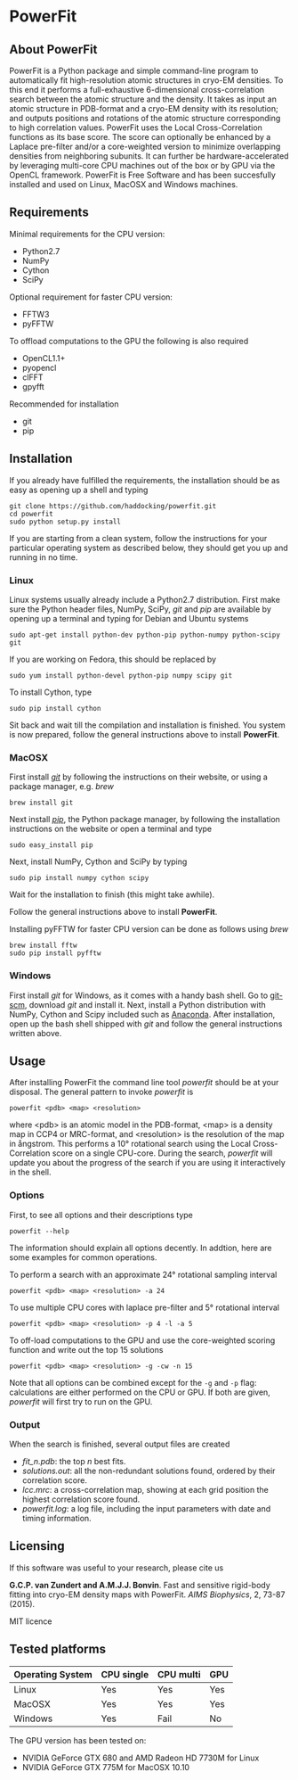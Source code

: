# PowerFit


## About PowerFit

PowerFit is a Python package and simple command-line program to automatically
fit high-resolution atomic structures in cryo-EM densities. To this end it
performs a full-exhaustive 6-dimensional cross-correlation search between the
atomic structure and the density. It takes as input an atomic structure in
PDB-format and a cryo-EM density with its resolution; and outputs positions and
rotations of the atomic structure corresponding to high correlation values.
PowerFit uses the Local Cross-Correlation functions as its base score. The
score can optionally be enhanced by a Laplace pre-filter and/or a core-weighted
version to minimize overlapping densities from neighboring subunits. It can
further be hardware-accelerated by leveraging multi-core CPU machines out of
the box or by GPU via the OpenCL framework. PowerFit is Free Software and has
been succesfully installed and used on Linux, MacOSX and Windows machines.


## Requirements

Minimal requirements for the CPU version:

* Python2.7
* NumPy
* Cython
* SciPy

Optional requirement for faster CPU version:

* FFTW3
* pyFFTW

To offload computations to the GPU the following is also required

* OpenCL1.1+
* pyopencl
* clFFT
* gpyfft

Recommended for installation

* git
* pip


## Installation

If you already have fulfilled the requirements, the installation should be as
easy as opening up a shell and typing

    git clone https://github.com/haddocking/powerfit.git
    cd powerfit
    sudo python setup.py install

If you are starting from a clean system, follow the instructions for your
particular operating system as described below, they should get you up and
running in no time.


### Linux 

Linux systems usually already include a Python2.7 distribution. First make
sure the Python header files, NumPy, SciPy, *git*  and *pip* are available by
opening up a terminal and typing for Debian and Ubuntu systems

    sudo apt-get install python-dev python-pip python-numpy python-scipy git

If you are working on Fedora, this should be replaced by 

    sudo yum install python-devel python-pip numpy scipy git

To install Cython, type

    sudo pip install cython

Sit back and wait till the compilation and installation is finished. You
system is now prepared, follow the general instructions above to install
**PowerFit**.


### MacOSX

First install [*git*](https://git-scm.com/download) by following the
instructions on their website, or using a package manager, e.g. *brew*

    brew install git

Next install [*pip*](https://pip.pypa.io/en/latest/installing.html), the
Python package manager, by following the installation instructions on the
website or open a terminal and type 

    sudo easy_install pip

Next, install NumPy, Cython and SciPy by typing

    sudo pip install numpy cython scipy

Wait for the installation to finish (this might take awhile).

Follow the general instructions above to install **PowerFit**.

Installing pyFFTW for faster CPU version can be done as follows using *brew*

    brew install fftw
    sudo pip install pyfftw


### Windows

First install *git* for Windows, as it comes with a handy bash shell. Go to
[git-scm](https://git-scm.com/download/), download *git* and install it. Next,
install a Python distribution with NumPy, Cython and Scipy included such as
[Anaconda](http://continuum.io/downloads). After installation, open up the
bash shell shipped with *git* and follow the general instructions written
above.


## Usage

After installing PowerFit the command line tool *powerfit* should be at your
disposal. The general pattern to invoke *powerfit* is

    powerfit <pdb> <map> <resolution>

where \<pdb\> is an atomic model in the PDB-format, \<map\> is a density map in
CCP4 or MRC-format, and \<resolution\> is the resolution of the map in
&aring;ngstrom. This performs a 10&deg; rotational search using the Local
Cross-Correlation score on a single CPU-core. During the search, *powerfit*
will update you about the progress of the search if you are using it
interactively in the shell.


### Options

First, to see all options and their descriptions type

    powerfit --help

The information should explain all options decently. 
In addtion, here are some examples for common operations.

To perform a search with an approximate 24&deg; rotational sampling interval

    powerfit <pdb> <map> <resolution> -a 24

To use multiple CPU cores with laplace pre-filter and 5&deg; rotational
interval

    powerfit <pdb> <map> <resolution> -p 4 -l -a 5

To off-load computations to the GPU and use the core-weighted scoring function
and write out the top 15 solutions

    powerfit <pdb> <map> <resolution> -g -cw -n 15

Note that all options can be combined except for the `-g` and `-p` flag:
calculations are either performed on the CPU or GPU. If both are given,
*powerfit* will first try to run on the GPU.


### Output

When the search is finished, several output files are created

* *fit_n.pdb*: the top *n* best fits.
* *solutions.out*: all the non-redundant solutions found, ordered by their
correlation score.
* *lcc.mrc*: a cross-correlation map, showing at each grid position the highest
correlation score found.
* *powerfit.log*: a log file, including the input parameters with date and timing information.


## Licensing

If this software was useful to your research, please cite us

**G.C.P. van Zundert and A.M.J.J. Bonvin**. Fast and sensitive rigid-body
fitting into cryo-EM density maps with PowerFit. *AIMS Biophysics*, 2, 73-87
(2015).

MIT licence


## Tested platforms

| Operating System| CPU single | CPU multi | GPU |
| --------------- | ---------- | --------- | --- |
|Linux            | Yes        | Yes       | Yes |
|MacOSX           | Yes        | Yes       | Yes |
|Windows          | Yes        | Fail      | No  |

The GPU version has been tested on:
* NVIDIA GeForce GTX 680 and AMD Radeon HD 7730M for Linux
* NVIDIA GeForce GTX 775M for MacOSX 10.10
